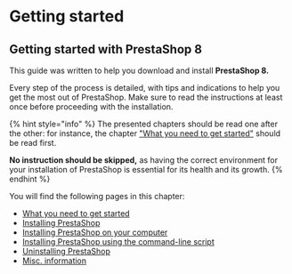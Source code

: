 # Getting started

## Getting started with PrestaShop 8 <a href="#gettingstarted-gettingstartedwithprestashop1.7" id="gettingstarted-gettingstartedwithprestashop1.7"></a>

This guide was written to help you download and install **PrestaShop 8.**

Every step of the process is detailed, with tips and indications to help you get the most out of PrestaShop. Make sure to read the instructions at least once before proceeding with the installation.

{% hint style="info" %}
The presented chapters should be read one after the other: for instance, the chapter ["What you need to get started"](what-you-need-to-get-started.md) should be read first.&#x20;

**No instruction should be skipped,** as having the correct environment for your installation of PrestaShop is essential for its health and its growth.
{% endhint %}

You will find the following pages in this chapter:

* [What you need to get started](what-you-need-to-get-started.md)
* [Installing PrestaShop](installing-prestashop.md)
* [Installing PrestaShop on your computer](installing-prestashop-computer.md)
* [Installing PrestaShop using the command-line script](installing-prestashop-using-command-line-script.md)
* [Uninstalling PrestaShop](uninstalling-prestashop.md)
* [Misc. information](misc-information.md)

